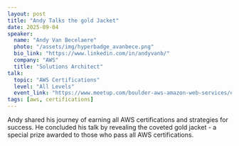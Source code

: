 ```yaml
---
layout: post
title: "Andy Talks the gold Jacket"
date: 2025-09-04
speaker:
  name: "Andy Van Becelaere"
  photo: "/assets/img/hyperbadge_avanbece.png"
  bio_link: "https://www.linkedin.com/in/andyvanb/"
  company: "AWS"
  title: "Solutions Architect"
talk:
  topic: "AWS Certifications"
  level: "All Levels"
  event_link: "https://www.meetup.com/boulder-aws-amazon-web-services/events/310711448/"
tags: [aws, certifications]
---
```


Andy shared his journey of earning all AWS certifications and strategies for success. He concluded his talk by revealing the coveted gold jacket - a special prize awarded to those who pass all AWS certifications.